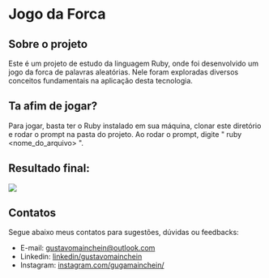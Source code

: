 # Jogo da Forca

## Sobre o projeto

Este é um projeto de estudo da linguagem Ruby, onde foi desenvolvido um jogo da forca de palavras aleatórias.
Nele foram exploradas diversos conceitos fundamentais na aplicação desta tecnologia.

## Ta afim de jogar?

Para jogar, basta ter o Ruby instalado em sua máquina, clonar este diretório e rodar o prompt na pasta do projeto.
Ao rodar o prompt, digite " ruby <nome_do_arquivo> ".

## Resultado final:

<img src="http://nr2b.com.br/img/backgrounds/imagem_2020-09-29_074003.png"/>

## Contatos

Segue abaixo meus contatos para sugestões, dúvidas ou feedbacks:

* E-mail: gustavomainchein@outlook.com
* Linkedin: <a href="www.linkedin.com/in/gustavosantos14/">linkedin/gustavomainchein</a>
* Instagram: <a href="www.instagram.com/gugamainchein/">instagram.com/gugamainchein/</a>